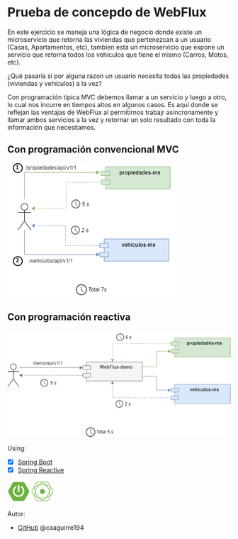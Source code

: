 # Prueba de concepdo de WebFlux

En este ejercicio se maneja una lógica de negocio donde existe un microservicio que retorna las viviendas que pertenezcan a un usuario (Casas, Apartamentos, etc), tambien está un microservicio que expone un servicio que retorna todos los vehículos que tiene el mismo (Carros, Motos, etc).

¿Qué pasaría si por alguna razon un usuario necesita todas las propiedades (viviendas y vehículos) a la vez?

Con programación tipica MVC debemos llamar a un servicio y luego a otro, lo cual nos incurre en tiempos altos en algunos casos. Es aquí donde se reflejan las ventajas de WebFlux al permitirnos trabajr asincronamente y llamar ambos servicios a la vez y retornar un solo resultado con toda la información que necesitamos. 

## Con programación convencional MVC
 ![GitHub](/docs/img/programming-mvc.png)
 
 ## Con programación reactiva
 ![GitHub](/docs/img/programming-reactive.png)

Using:
* [x] [Spring Boot](https://spring.io/projects/spring-boot/)
* [x] [Spring Reactive](https://spring.io/reactive/)

![Logo](/docs/img/spring-boot.png)
![Logo](/docs/img/web-flux.png) 


Autor:
*  [GitHub](https://github.com/caaguirre194)
	 @caaguirre194
